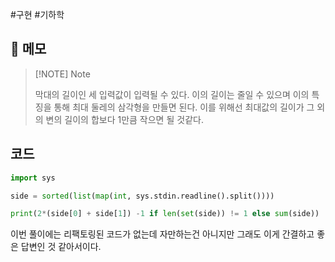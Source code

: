 #구현 #기하학 


## 📝 메모 

> [!NOTE] Note
> 
> 막대의 길이인 세 입력값이 입력될 수 있다. 이의 길이는 줄일 수 있으며 이의 특징을 통해 최대 둘레의 삼각형을 만들면 된다.
> 이를 위해선 최대값의 길이가 그 외의 변의 길이의 합보다 1만큼 작으면 될 것같다.
> 


## 코드
```python
import sys

side = sorted(list(map(int, sys.stdin.readline().split())))

print(2*(side[0] + side[1]) -1 if len(set(side)) != 1 else sum(side)) 
```

이번 풀이에는 리팩토링된 코드가 없는데 자만하는건 아니지만 그래도 이게 간결하고 좋은 답변인 것 같아서이다.